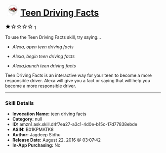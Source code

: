 # &nbsp;<img src="skill_icon" alt="Teen Driving Facts icon" width="36"> [Teen Driving Facts](http://alexa.amazon.com/#skills/amzn1.ask.skill.d4f7ea27-a3c1-4d0e-b15c-17d77838ebde)
![1 stars](../../images/ic_star_black_18dp_1x.png)![1 stars](../../images/ic_star_border_black_18dp_1x.png)![1 stars](../../images/ic_star_border_black_18dp_1x.png)![1 stars](../../images/ic_star_border_black_18dp_1x.png)![1 stars](../../images/ic_star_border_black_18dp_1x.png) 1

To use the Teen Driving Facts skill, try saying...

* *Alexa, open teen driving facts*

* *Alexa, begin teen driving facts*

* *Alexa,launch teen driving facts*

Teen Driving Facts is an interactive way for your teen to become a more responsible driver.  Alexa will give you a fact or saying that will help you become a more responsible driver.

***

### Skill Details

* **Invocation Name:** teen driving facts
* **Category:** null
* **ID:** amzn1.ask.skill.d4f7ea27-a3c1-4d0e-b15c-17d77838ebde
* **ASIN:** B01KPMATK8
* **Author:** Jagdeep Sidhu
* **Release Date:** August 22, 2016 @ 03:07:42
* **In-App Purchasing:** No
